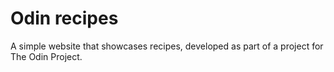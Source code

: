 # Odin recipes
A simple website that showcases recipes, developed as part of a project for The Odin Project. 
